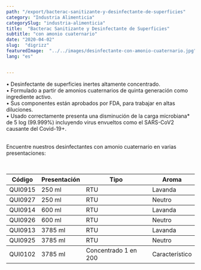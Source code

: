 ```yaml
---
path: "/export/bacterac-sanitizante-y-desinfectante-de-superficies"
category: "Industria Alimenticia"
categorySlug: "industria-alimenticia"
title:  "Bacterac Sanitizante y Desinfectante de Superficies"
subtitle: "con amonio cuaternario"
date: "2020-04-02"
slug:  "digrizz"
featuredImage:  "../../images/desinfectante-con-amonio-cuaternario.jpg"
lang: "es"


---
```

• Desinfectante de superficies inertes altamente concentrado. <br/>
• Formulado a partir de amonios cuaternarios de quinta generación como ingrediente activo.<br/>
• Sus componentes están aprobados por FDA, para trabajar en altas diluciones.<br/>
• Usado correctamente presenta una disminución de la carga microbiana* de 5 log (99.999%) incluyendo virus envueltos como el SARS-CoV2 causante del Covid-19+.<br/><br/>

Encuentre nuestros desinfectantes con amonio cuaternario en varias presentaciones:

 <br/>
<table class="table-auto divide-y-0 divide-gray-200">
          <thead class=" bg-white">
            <tr>
              <th scope="col" class="px-6 text-center text-xs font-light text-white bg-primary-default uppercase tracking-wider">
                Código
              </th>
              <th scope="col" class="px-6 py-3 text-center text-xs font-light text-white bg-primary-lighter uppercase tracking-wider">
                Presentación
              </th>
              <th scope="col" class="px-6 py-3 text-center text-xs font-light text-white bg-primary-default uppercase tracking-wider">
                Tipo
              </th>
               <th scope="col" class="px-6 py-3 text-center text-xs font-light text-white bg-primary-lighter uppercase tracking-wider">
                Aroma
              </th>
            </tr>
          </thead>
          <tbody>
            <tr class="bg-gray-300">
              <td class="px-6 py-4 whitespace-nowrap text-xs text-gray-700 text-center">
              QUI0915
              </td>
              <td class="px-6 py-4 whitespace-nowrap text-xs text-gray-700 text-center">
              250 ml
              </td>
              <td class="px-6 py-4 whitespace-nowrap text-xs text-gray-700 text-center">
              RTU 
              </td>
              <td class="px-6 py-4 whitespace-nowrap text-xs text-gray-700 text-center">
              Lavanda 
              </td>
            </tr>
          </tbody>
          <tbody>
            <tr class="bg-gray-100">
              <td class="px-6 py-4 whitespace-nowrap text-xs text-gray-700 text-center">
              QUI0927
              </td>
              <td class="px-6 py-4 whitespace-nowrap text-xs text-gray-700 text-center">
              250 ml
              </td>
              <td class="px-6 py-4 whitespace-nowrap text-xs text-gray-700 text-center">
              RTU 
              </td>
              <td class="px-6 py-4 whitespace-nowrap text-xs text-gray-700 text-center">
              Neutro 
              </td>
            </tr>
          </tbody>
          <tbody>
            <tr class="bg-gray-300">
              <td class="px-6 py-4 whitespace-nowrap text-xs text-gray-700 text-center">
              QUI0914
              </td>
              <td class="px-6 py-4 whitespace-nowrap text-xs text-gray-700 text-center">
              600 ml
              </td>
              <td class="px-6 py-4 whitespace-nowrap text-xs text-gray-700 text-center">
              RTU 
              </td>
              <td class="px-6 py-4 whitespace-nowrap text-xs text-gray-700 text-center">
              Lavanda 
              </td>
            </tr>
          </tbody>
          <tbody>
            <tr class="bg-gray-100">
              <td class="px-6 py-4 whitespace-nowrap text-xs text-gray-700 text-center">
              QUI0926
              </td>
              <td class="px-6 py-4 whitespace-nowrap text-xs text-gray-700 text-center">
              600 ml
              </td>
              <td class="px-6 py-4 whitespace-nowrap text-xs text-gray-700 text-center">
              RTU 
              </td>
              <td class="px-6 py-4 whitespace-nowrap text-xs text-gray-700 text-center">
              Neutro 
              </td>
            </tr>
          </tbody>
          <tbody>
            <tr class="bg-gray-300">
              <td class="px-6 py-4 whitespace-nowrap text-xs text-gray-700 text-center">
              QUI0913
              </td>
              <td class="px-6 py-4 whitespace-nowrap text-xs text-gray-700 text-center">
              3785 ml
              </td>
              <td class="px-6 py-4 whitespace-nowrap text-xs text-gray-700 text-center">
              RTU 
              </td>
              <td class="px-6 py-4 whitespace-nowrap text-xs text-gray-700 text-center">
              Lavanda 
              </td>
            </tr>
          </tbody>
          <tbody>
            <tr class="bg-gray-100">
              <td class="px-6 py-4 whitespace-nowrap text-xs text-gray-700 text-center">
              QUI0925
              </td>
              <td class="px-6 py-4 whitespace-nowrap text-xs text-gray-700 text-center">
              3785 ml
              </td>
              <td class="px-6 py-4 whitespace-nowrap text-xs text-gray-700 text-center">
              RTU 
              </td>
              <td class="px-6 py-4 whitespace-nowrap text-xs text-gray-700 text-center">
              Neutro 
              </td>
            </tr>
          </tbody>
          <tbody>
            <tr class="bg-gray-300">
              <td class="px-6 py-4 whitespace-nowrap text-xs text-gray-700 text-center">
              QUI0102
              </td>
              <td class="px-6 py-4 whitespace-nowrap text-xs text-gray-700 text-center">
              3785 ml
              </td>
              <td class="px-6 py-4 whitespace-nowrap text-xs text-gray-700 text-center">
              Concentrado 1 en 200
              </td>
              <td class="px-6 py-4 whitespace-nowrap text-xs text-gray-700 text-center">
              Característico 
              </td>
            </tr>
          </tbody>
        </table>
        <br>

 
